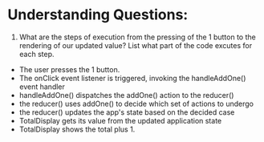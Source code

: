 # Understanding Questions:
1. What are the steps of execution from the pressing of the 1 button to the rendering of our updated value? List what part of the code excutes for each step.
* The user presses the 1 button.
* The onClick event listener is triggered, invoking the handleAddOne() event handler
* handleAddOne() dispatches the addOne() action to the reducer()
* the reducer() uses addOne() to decide which set of actions to undergo
* the reducer() updates the app's state based on the decided case
* TotalDisplay gets its value from the updated application state
* TotalDisplay shows the total plus 1.
